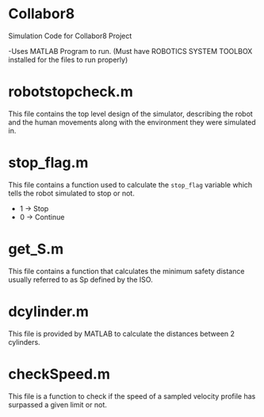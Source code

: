# Collabor8

Simulation Code for Collabor8 Project

-Uses MATLAB Program to run. (Must have ROBOTICS SYSTEM TOOLBOX installed for the files to run properly)

# robotstopcheck.m
This file contains the top level design of the simulator, describing the robot and the human movements along with the environment they were simulated in. 

# stop_flag.m
This file contains a function used to calculate the `stop_flag` variable which tells the robot simulated to stop or not.

- 1 -> Stop
- 0 -> Continue

# get_S.m
This file contains a function that calculates the minimum safety distance usually referred to as Sp defined by the ISO. 

# dcylinder.m 
This file is provided by MATLAB to calculate the distances between 2 cylinders.

# checkSpeed.m
This file is a function to check if the speed of a sampled velocity profile has surpassed a given limit or not.
